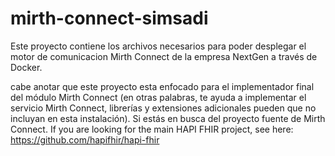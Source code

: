 # mirth-connect-simsadi
Este proyecto contiene los archivos necesarios para poder desplegar el motor de comunicacion Mirth Connect de la empresa NextGen a través de Docker.

cabe anotar que este proyecto esta enfocado para el implementador final del módulo Mirth Connect (en otras palabras, te ayuda a implementar el servicio Mirth Connect, librerías y extensiones adicionales pueden que no incluyan en esta instalación). Si estás en busca del proyecto fuente de Mirth Connect. If you are looking for the main HAPI FHIR project, see here: https://github.com/hapifhir/hapi-fhir
